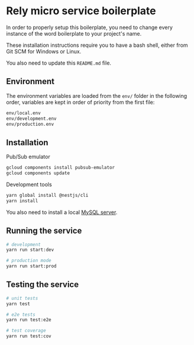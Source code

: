 Rely micro service boilerplate
==============================
In order to properly setup this boilerplate, you need to change every instance
of the word boilerplate to your project's name.

These installation instructions require you to have a bash shell, either from Git SCM for Windows or Linux.

You also need to update this `README.md` file.

Environment
-----------
The environment variables are loaded from the `env/` folder in the following
order, variables are kept in order of priority from the first file:

```bash
env/local.env
env/development.env
env/production.env
```

Installation
------------
Pub/Sub emulator
```bash
gcloud components install pubsub-emulator
gcloud components update
```

Development tools
```bash
yarn global install @nestjs/cli
yarn install
```

You also need to install a local [MySQL server](https://dev.mysql.com/downloads/mysql).

Running the service
-------------------
```bash
# development
yarn run start:dev

# production mode
yarn run start:prod
```

Testing the service
-------------------
```bash
# unit tests
yarn test

# e2e tests
yarn run test:e2e

# test coverage
yarn run test:cov
```
